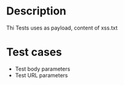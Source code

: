 Description
===========

Thi Tests uses as payload, content of xss.txt

Test cases
==========

- Test body parameters
- Test URL parameters

